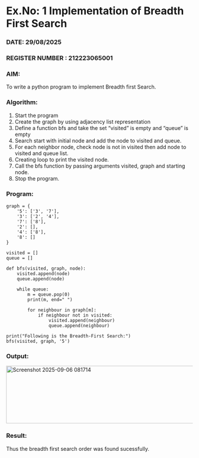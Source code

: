 # Ex.No: 1  Implementation of Breadth First Search 
### DATE: 29/08/2025                                                                            
### REGISTER NUMBER : 212223065001
### AIM: 
To write a python program to implement Breadth first Search. 
### Algorithm:
1. Start the program
2. Create the graph by using adjacency list representation
3. Define a function bfs and take the set “visited” is empty and “queue” is empty
4. Search start with initial node and add the node to visited and queue.
5. For each neighbor node, check node is not in visited then add node to visited and queue list.
6.  Creating loop to print the visited node.
7.   Call the bfs function by passing arguments visited, graph and starting node.
8.   Stop the program.
### Program:

```
graph = {
    '5': ['3', '7'],
    '3': ['2', '4'],
    '7': ['8'],
    '2': [],
    '4': ['8'],
    '8': []
}

visited = []
queue = []

def bfs(visited, graph, node):
    visited.append(node)
    queue.append(node)

    while queue:
        m = queue.pop(0)
        print(m, end=" ")

        for neighbour in graph[m]:
            if neighbour not in visited:
                visited.append(neighbour)
                queue.append(neighbour)

print("Following is the Breadth-First Search:")
bfs(visited, graph, '5')
```

### Output:

<img width="815" height="155" alt="Screenshot 2025-09-06 081714" src="https://github.com/user-attachments/assets/678703b1-d319-451e-a09a-7bcc9617fdac" />

### Result:
Thus the breadth first search order was found sucessfully.
